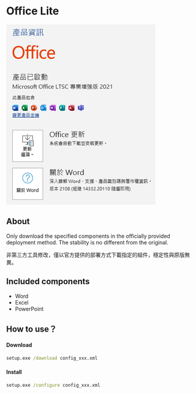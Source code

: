 # Office Lite

![demo](/demo.png)

## About
Only download the specified components in the officially provided deployment method. The stability is no different from the original.

非第三方工具修改，僅以官方提供的部署方式下載指定的組件，穩定性與原版無異。

## Included components
- Word
- Excel
- PowerPoint

## How to use？
#### Download
```cmd
setup.exe /download config_xxx.xml
```

#### Install
```cmd
setup.exe /configure config_xxx.xml
```
